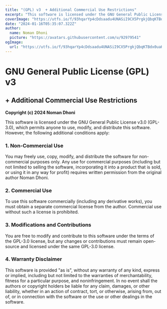 ```yaml
---
title: "(GPL) v3  + Additional Commercial Use Restrictions"
excerpt: "This software is licensed under the GNU General Public License v3.0 (GPL-3.0), which permits anyone to use, modify, and distribute this software. However, additional conditions apply for commercial use."
coverImage: "https://utfs.io/f/93hqarYp4cDdsaadu4UNASiI9CX5PrgkjQbqKTBdx0uaHocZ"
date: "2024-01-16T05:35:07.322Z"
author:
  name: Noman Dhoni
  picture: "https://avatars.githubusercontent.com/u/92979541"
ogImage:
  url: "https://utfs.io/f/93hqarYp4cDdsaadu4UNASiI9CX5PrgkjQbqKTBdx0uaHocZ"
---
```


# GNU General Public License (GPL) v3  
## + Additional Commercial Use Restrictions

**Copyright (c) 2024 Noman Dhoni**

This software is licensed under the GNU General Public License v3.0 (GPL-3.0), which permits anyone to use, modify, and distribute this software. However, the following additional conditions apply:

### 1. Non-Commercial Use
You may freely use, copy, modify, and distribute the software for non-commercial purposes only. Any use for commercial purposes (including but not limited to selling the software, incorporating it into a product that is sold, or using it in any way for profit) requires written permission from the original author Noman Dhoni.

### 2. Commercial Use
To use this software commercially (including any derivative works), you must obtain a separate commercial license from the author. Commercial use without such a license is prohibited.

### 3. Modifications and Contributions
You are free to modify and contribute to this software under the terms of the GPL-3.0 license, but any changes or contributions must remain open-source and licensed under the same GPL-3.0 license.

### 4. Warranty Disclaimer
This software is provided "as is", without any warranty of any kind, express or implied, including but not limited to the warranties of merchantability, fitness for a particular purpose, and noninfringement. In no event shall the authors or copyright holders be liable for any claim, damages, or other liability, whether in an action of contract, tort, or otherwise, arising from, out of, or in connection with the software or the use or other dealings in the software.
